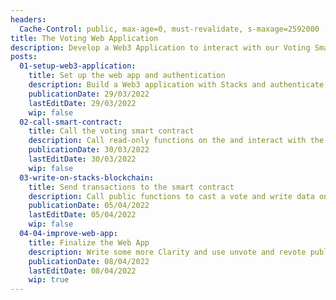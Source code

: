 ```yaml
---
headers:
  Cache-Control: public, max-age=0, must-revalidate, s-maxage=2592000
title: The Voting Web Application
description: Develop a Web3 Application to interact with our Voting Smart Contract from the browser
posts:
  01-setup-web3-application:
    title: Set up the web app and authentication
    description: Build a Web3 application with Stacks and authenticate with our web Wallet
    publicationDate: 29/03/2022
    lastEditDate: 29/03/2022
    wip: false
  02-call-smart-contract:
    title: Call the voting smart contract
    description: Call read-only functions on the and interact with the Stacks API
    publicationDate: 30/03/2022
    lastEditDate: 30/03/2022
    wip: false
  03-write-on-stacks-blockchain:
    title: Send transactions to the smart contract
    description: Call public functions to cast a vote and write data on the Stacks blokchain. Fetch transactions data
    publicationDate: 05/04/2022
    lastEditDate: 05/04/2022
    wip: false
  04-04-improve-web-app:
    title: Finalize the Web App
    description: Write some more Clarity and use unvote and revote public functions
    publicationDate: 08/04/2022
    lastEditDate: 08/04/2022
    wip: true
---
```

